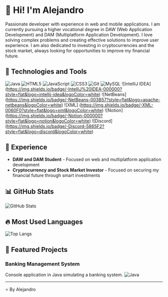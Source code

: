 # 👋 Hi! I'm Alejandro

Passionate developer with experience in web and mobile applications. I am currently pursuing a higher vocational degree in DAW (Web Application Development) and DAM (Multiplatform Application Development). I love solving complex problems and creating effective solutions to improve user experience. I am also dedicated to investing in cryptocurrencies and the stock market, always looking for opportunities to improve my financial future.

## 🚀 Technologies and Tools

![Java](https://img.shields.io/badge/-Java-ED8B00?style=flat&logo=java&logoColor=white)
![HTML5](https://img.shields.io/badge/-HTML5-E34F26?style=flat&logo=html5&logoColor=white)
![JavaScript](https://img.shields.io/badge/-JavaScript-F7DF1E?style=flat&logo=javascript&logoColor=black)
![CSS3](https://img.shields.io/badge/-CSS3-1572B6?style=flat&logo=css3&logoColor=white)
![Git](https://img.shields.io/badge/-Git-F05032?style=flat&logo=git&logoColor=white)
![MySQL](https://img.shields.io/badge/-MySQL-4479A1?style=flat&logo=mysql&logoColor=white)
![IntelliJ IDEA] (https://img.shields.io/badge/-IntelliJ%20IDEA-000000?style=flat&logo=intellij-idea&logoColor=white)
![NetBeans] (https://img.shields.io/badge/-NetBeans-003B57?style=flat&logo=apache-netbeans&logoColor=white)
![XML] (https://img.shields.io/badge/-XML-0060F0?style=flat&logo=xml&logoColor=white)
![Notion] (https://img.shields.io/badge/-Notion-000000?style=flat&logo=notion&logoColor=white)
![Discord] (https://img.shields.io/badge/-Discord-5865F2?style=flat&logo=discord&logoColor=white)


## 💼 Experience

- **DAW and DAM Student** - Focused on web and multiplatform application development
- **Cryptocurrency and Stock Market Investor** - Focused on securing my financial future through smart investments

## 📊 GitHub Stats

![GitHub Stats](https://github-readme-stats.vercel.app/api?username=tunombre&show_icons=true&theme=radical)

## 🔥 Most Used Languages

![Top Langs](https://github-readme-stats.vercel.app/api/top-langs/?username=tunombre&layout=compact&theme=radical)

## 🚀 Featured Projects

### Banking Management System
Console application in Java simulating a banking system.
![Java](https://img.shields.io/badge/-Java-ED8B00?style=flat&logo=java&logoColor=white)

---

⭐️ By Alejandro
